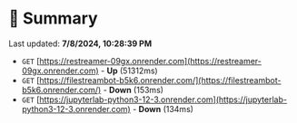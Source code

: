 # 📖 Summary
Last updated: **7/8/2024, 10:28:39 PM**

- `GET` [https://restreamer-09gx.onrender.com](https://restreamer-09gx.onrender.com) - **Up** (51312ms)
- `GET` [https://filestreambot-b5k6.onrender.com/](https://filestreambot-b5k6.onrender.com/) - **Down** (153ms)
- `GET` [https://jupyterlab-python3-12-3.onrender.com](https://jupyterlab-python3-12-3.onrender.com) - **Down** (134ms)
